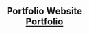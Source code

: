 <h2 align="center">
  Portfolio Website<br/>
  <a href="https://soumyajit.vercel.app/" target="_blank">Portfolio</a>
</h2>
